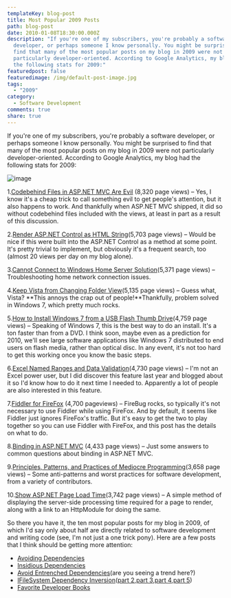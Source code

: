 ```yaml
---
templateKey: blog-post
title: Most Popular 2009 Posts
path: blog-post
date: 2010-01-08T18:30:00.000Z
description: "If you're one of my subscribers, you're probably a software
  developer, or perhaps someone I know personally. You might be surprised to
  find that many of the most popular posts on my blog in 2009 were not
  particularly developer-oriented. According to Google Analytics, my blog had
  the following stats for 2009:"
featuredpost: false
featuredimage: /img/default-post-image.jpg
tags:
  - "2009"
category:
  - Software Development
comments: true
share: true
---
```

If you're one of my subscribers, you're probably a software developer, or perhaps someone I know personally. You might be surprised to find that many of the most popular posts on my blog in 2009 were not particularly developer-oriented. According to Google Analytics, my blog had the following stats for 2009:

![image](/img/google-analytics-popular-posts-2009.png)

1.[Codebehind Files in ASP.NET MVC Are Evil](/codebehind-files-in-asp-net-mvc-are-evil) (8,320 page views) – Yes, I know it's a cheap trick to call something evil to get people's attention, but it also happens to work. And thankfully when ASP.NET MVC shipped, it did so without codebehind files included with the views, at least in part as a result of this discussion.

2.[Render ASP.NET Control as HTML String](/render-control-as-string)(5,703 page views) – Would be nice if this were built into the ASP.NET Control as a method at some point. It's pretty trivial to implement, but obviously it's a frequent search, too (almost 20 views per day on my blog alone).

3.[Cannot Connect to Windows Home Server Solution](/cannot-connect-to-windows-home-server-solution)(5,371 page views) – Troubleshooting home network connection issues.

4.[Keep Vista from Changing Folder View](/keep-vista-from-changing-folder-view)(5,135 page views) – Guess what, Vista? **This annoys the crap out of people!**Thankfully, problem solved in Windows 7, which pretty much rocks.

5.[How to Install Windows 7 from a USB Flash Thumb Drive](/how-to-install-windows-7-from-usb-drive)(4,759 page views) – Speaking of Windows 7, this is the best way to do an install. It's a ton faster than from a DVD. I think soon, maybe even as a prediction for 2010, we'll see large software applications like Windows 7 distributed to end users on flash media, rather than optical disc. In any event, it's not too hard to get this working once you know the basic steps.

6.[Excel Named Ranges and Data Validation](/excel-2007-named-ranges-and-data-validation)(4,730 page views) – I'm not an Excel power user, but I did discover this feature last year and blogged about it so I'd know how to do it next time I needed to. Apparently a lot of people are also interested in this feature.

7.[Fiddler for FireFox](/fiddler-for-firefox) (4,700 pageviews) – FireBug rocks, so typically it's not necessary to use Fiddler while using FireFox. And by default, it seems like Fiddler just ignores FireFox's traffic. But it's easy to get the two to play together so you can use Fiddler with FireFox, and this post has the details on what to do.

8.[Binding in ASP.NET MVC](/binding-in-asp-net-mvc) (4,433 page views) – Just some answers to common questions about binding in ASP.NET MVC.

9.[Principles, Patterns, and Practices of Mediocre Programming](/principles-patterns-and-practices-of-mediocre-programming)(3,658 page views) – Some anti-patterns and worst practices for software development, from a variety of contributors.

10.[Show ASP.NET Page Load Time](/show-page-load-time)(3,742 page views) – A simple method of displaying the server-side processing time required for a page to render, along with a link to an HttpModule for doing the same.

So there you have it, the ten most popular posts for my blog in 2009, of which I'd say only about half are directly related to software development and writing code (see, I'm not just a one trick pony). Here are a few posts that I think should be getting more attention:

* [Avoiding Dependencies](/avoiding-dependencies)
* [Insidious Dependencies](/insidious-dependencies)
* [Avoid Entrenched Dependencies](/avoid-entrenched-dependencies)(are you seeing a trend here?)
* [IFileSystem Dependency Inversion](/ifilesystem-dependency-inversion-part-1)([part 2](/ifilesystem-dependency-inversion-part-2),[part 3](/ifilesystem-dependency-inversion-part-3),[part 4](/ifilesystem-dependency-inversion-part-4),[part 5](/ifilesystem-dependency-inversion-part-5))
* [Favorite Developer Books](/favorite-developer-books)
